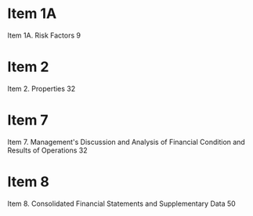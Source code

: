 # Item 1A

Item 1A.
Risk Factors
9

# Item 2

Item 2.
Properties
32

# Item 7

Item 7.
Management's Discussion and Analysis of Financial Condition and Results of Operations
32

# Item 8

Item 8.
Consolidated Financial Statements and Supplementary Data
50


